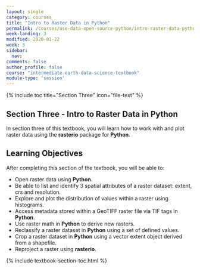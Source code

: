```yaml
---
layout: single
category: courses
title: "Intro to Raster Data in Python"
permalink: /courses/use-data-open-source-python/intro-raster-data-python/
week-landing: 3
modified: 2020-01-22
week: 3
sidebar:
  nav:
comments: false
author_profile: false
course: "intermediate-earth-data-science-textbook"
module-type: 'session'
---
```


{% include toc title="Section Three" icon="file-text" %}

<div class="notice--info" markdown="1">

## <i class="fa fa-ship" aria-hidden="true"></i> Section Three - Intro to Raster Data in Python

In section three of this textbook, you will learn how to work with and plot raster data using the **rasterio** package for **Python**. 


## <i class="fa fa-graduation-cap" aria-hidden="true"></i> Learning Objectives

After completing this section of the textbook, you will be able to:

* Open raster data using **Python**.
* Be able to list and identify 3 spatial attributes of a raster dataset: extent, crs and resolution.
* Explore and plot the distribution of values within a raster using histograms.
* Access metadata stored within a GeoTIFF raster file via TIF tags in **Python**.
* Use raster math in **Python** to derive new rasters.
* Reclassify a raster dataset in **Python** using a set of defined values. 
* Crop a raster dataset in **Python** using a vector extent object derived from a shapefile.
* Reproject a raster using **rasterio**.

</div>


{% include textbook-section-toc.html %}
